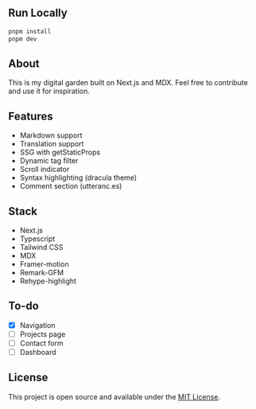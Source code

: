 ## Run Locally

```bash
pnpm install
pnpm dev
```

## About
This is my digital garden built on Next.js and MDX. Feel free to contribute and use it for inspiration.

## Features
- Markdown support
- Translation support
- SSG with getStaticProps
- Dynamic tag filter
- Scroll indicator
- Syntax highlighting (dracula theme)
- Comment section (utteranc.es)

## Stack
- Next.js
- Typescript
- Tailwind CSS
- MDX
- Framer-motion
- Remark-GFM
- Rehype-highlight

## To-do
- [x] Navigation
- [ ] Projects page 
- [ ] Contact form
- [ ] Dashboard

## License

This project is open source and available under the [MIT License](LICENSE.md).
